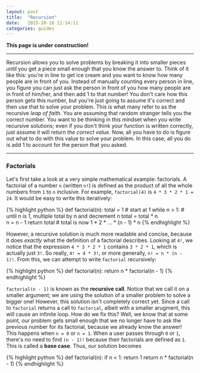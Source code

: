 ```yaml
---
layout: post
title:  "Recursion"
date:   2015-10-18 11:14:11
categories: guides
---
```


**This page is under construction!**

----

Recursion allows you to solve problems by breaking it into smaller pieces until you get a piece small enough that you know the answer to. Think of it like this: you're in line to get ice cream and you want to know how many people are in front of you. Instead of manually counting every person in line, you figure you can just ask the person in front of you how many people are in front of him/her, and then add 1 to that number! You don't care how this person gets this number, but you're just going to assume it's correct and then use that to solve your problem. This is what many refer to as the recursive *leap of faith*. You are assuming that random stranger tells you the correct number. You want to be thinking in this mindset when you write recursive solutions; even if you don't think your function is written correctly, just assume it will *return the correct value*. Now, all you have to do is figure out what to do with this value to solve your problem. In this case, all you do is add 1 to account for the person that you asked.

---

### Factorials
Let's first take a look at a very simple mathematical example: factorials. A factorial of a number `n` (written `n!`) is defined as the product of all the whole numbers from `1` to `n` inclusive. For example, `factorial(4)` is `4 * 3 * 2 * 1 = 24`. It would be easy to write this iteratively:

{% highlight python %}
def factorial(n):
    total = 1      # start at 1
    while n > 1:   # until n is 1, multiple total by n and decrement n
      total = total * n      
      n = n - 1
    return total   # total is now 1 * 2 * ... * (n - 1) * n
{% endhighlight %}

However, a recursive solution is much more readable and concise, because it does *exactly* what the definition of a factorial describes. Looking at `4!`, we notice that the expression `4 * 3 * 2 * 1` contains `3 * 2 * 1`, which is actually just `3!`. So really, `4! = 4 * 3!`, or more generally, `n! = n * (n - 1)!`. From this, we can attempt to write `factorial` recursively:

{% highlight python %}
def factorial(n):
  return n * factorial(n - 1)
{% endhighlight %}

`factorial(n - 1)` is known as the **recursive call**. Notice that we call it on a smaller argument; we are using the solution of a smaller problem to solve a bigger one! However, this solution isn't completely correct yet. Since a call to `factorial` returns a call to `factorial`, albeit with a smaller arugment, this will cause an infinite loop. How do we fix this? Well, we know that at some point, our problem gets small enough that we no longer have to ask the previous number for its factorial, because we already know the answer! This happens when `n = 0` or `n = 1`. When a user passes through `0` or `1`, there's no need to find `(n - 1)!` because their factorials are defined as `1`. This is called a **base case**. Thus, our solution becomes

{% highlight python %}
def factorial(n):
  if n < 1:
    return 1
  return n * factorial(n - 1)
{% endhighlight %}

<!-- ### How to Approach Problems
The way that we approached the factorial problem is definitely not the only way you should go about finding recursive solutions. That specific approach worked because we noticed that the definition of factorial involves solving for a smaller factorial. Sometimes, you may find it easy to start with the base case(s). -->